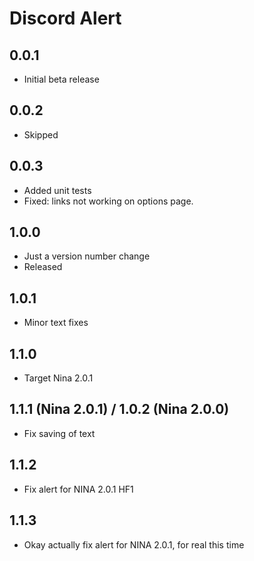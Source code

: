 ﻿# Discord Alert

## 0.0.1
- Initial beta release

## 0.0.2
- Skipped

## 0.0.3
- Added unit tests
- Fixed: links not working on options page.

## 1.0.0
- Just a version number change
- Released

## 1.0.1
- Minor text fixes

## 1.1.0
- Target Nina 2.0.1

## 1.1.1 (Nina 2.0.1) / 1.0.2 (Nina 2.0.0)
- Fix saving of text

## 1.1.2
- Fix alert for NINA 2.0.1 HF1

## 1.1.3
- Okay actually fix alert for NINA 2.0.1, for real this time